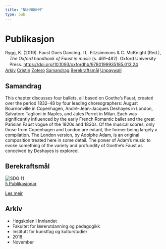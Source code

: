 ```yaml
---
title: "NUHN86HM"
type: pub
---
```

<h1>Publikasjon</h1>
<article id="csl-bib-container-NUHN86HM" class="csl-bib-container">
  <div class="csl-bib-body" style="line-height: 1.35; padding-left: 1em; text-indent:-1em;">
  <div class="csl-entry">Rygg, K. (2019). Faust Goes Dancing. I L. Fitzsimmons &amp; C. McKnight (Red.), <i>The Oxford handbook of Faust in music</i> (s. 461&#x2013;482). Oxford University Press. <a href="https://doi.org/10.1093/oxfordhb/9780199935185.013.24">https://doi.org/10.1093/oxfordhb/9780199935185.013.24</a></div>
</div>
  <div class="csl-bib-buttons">
    <a href="#taxonomy-article-NUHN86HM" class="csl-bib-button">Arkiv</a>
    <a href="https://app.cristin.no/results/show.jsf?id=1630461" alt="Cristin URL" class="csl-bib-button">Cristin</a>
    <a href="http://zotero.org/groups/5402882/items/NUHN86HM" alt="Zotero URL" class="csl-bib-button">Zotero</a>
    <a href="#abstract-article-NUHN86HM" class="csl-bib-button">Samandrag</a>
    <a href="#sdg-article-NUHN86HM" class="csl-bib-button">Berekraftsmål</a>
    <a href="https://doi.org/10.1093/oxfordhb/9780199935185.013.24" class="csl-bib-button">Unpaywall</a>
  </div>
  <div id="csl-bib-meta-container-NUHN86HM"></div>
</article>
<div id="csl-bib-meta-NUHN86HM" class="csl-bib-meta">
  <article id="abstract-article-NUHN86HM" class="abstract-article">
    <h1>Samandrag</h1>
    This chapter discusses four ballets, all based on Goethe’s Faust, created over the period 1832–48 by four leading choreographers: August Bournonville in Copenhagen, André-Jean-Jacques Deshayes in London, Salvatore Taglioni in Naples, and Jules Perrot in Milan. Each was significantly influenced by the early French Romantic ballet and the great Parisian Faust vogue of the 1820s and 1830s. Of the musical scores, only those from Copenhagen and London are extant, the former being largely a compilation. The London version, by Adolphe Adam, is an original composition treated here in some detail. The power of Adam’s music to evoke something of the variety and profundity of Goethe’s Faust as conceived by Deshayes is explored.
  </article>
  <article id="sdg-article-NUHN86HM" class="sdg-article">
    <h1>Berekraftsmål</h1>
    <div class="sdg-container"><div id="sdg11" class="sdg"> <img src="{{< params subfolder >}}images/sdg/sdg11_no.png" class="image" alt="SDG 11"> <div class="sdg-overlay"> <a href="{{< params subfolder >}}no/archive/?sdg=11#archive" class="sdg-publication-count"><span>5</span> Publikasjonar</a> <p><a href="NA" class="sdg-read-more">Les meir</a></p> </div> </div></div>
  </article>
  <article id="taxonomy-article-NUHN86HM" class="taxonomy-article">
    <h1>Arkiv</h1>
    <ul>
      <li>Høgskolen i Innlandet</li>
      <li>Fakultet for lærerutdanning og pedagogikk</li>
      <li>Institutt for kunstfag og kulturstudier</li>
      <li>2018</li>
      <li>November</li>
    </ul>
  </article>
</div>
